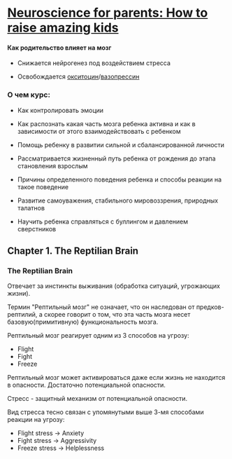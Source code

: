 
# [Neuroscience for parents: How to raise amazing kids](https://www.udemy.com/course/neuroscience-and-parenting/)


#### Как родительство влияет на мозг

- Снижается нейрогенез под воздействием стресса

- Освобождается [окситоцин](https://en.wikipedia.org/wiki/Oxytocin)/[вазопрессин](https://en.wikipedia.org/wiki/Vasopressin)


### О чем курс:

- Как контролировать эмоции

- Как распознать какая часть мозга ребенка активна и как в зависимости от этого взаимодействовать с ребенком

- Помощь ребенку в развитии сильной и сбалансированной личности

- Рассматривается жизненный путь ребенка от рождения до этапа становления взрослым

- Причины определенного поведения ребенка и способы реакции на такое поведение

- Развитие самоуважения, стабильного мировоззрения, природных талатнов

- Научить ребенка справляться с буллингом и давлением сверстников

## Chapter 1. The Reptilian Brain

### The Reptilian Brain

Отвечает за инстинкты выживания (обработка ситуаций, угрожающих жизни).

Термин "Рептильный мозг" не означает, что он наследован от предков-рептилий, а скорее говорит о том, что эта часть мозга несет базовую(примитивную) функциональность мозга.

Рептильный мозг реагирует одним из 3 способов на угрозу:

- Flight
- Fight
- Freeze

Рептильный мозг может активироваться даже если жизнь не находится в опасности. Достаточно потенциальной опасности.

Стресс - защитный механизм от потенциальной опасности.

Вид стресса тесно связан с упомянутыми выше 3-мя способами реакции на угрозу:

- Flight stress -> Anxiety
- Fight stress -> Aggressivity
- Freeze stress -> Helplessness


